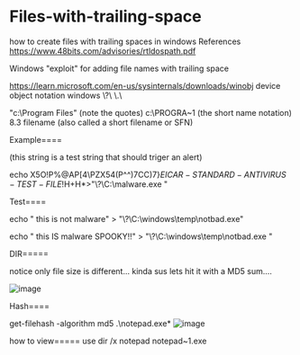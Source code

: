 # Files-with-trailing-space
how to create files with trailing spaces in windows
References
https://www.48bits.com/advisories/rtldospath.pdf 


Windows "exploit" for adding file names with trailing space

https://learn.microsoft.com/en-us/sysinternals/downloads/winobj
device object notation windows \\?\ \\.\

"c:\Program Files" (note the quotes)
c:\PROGRA~1 (the short name notation)	8.3 filename (also called a short filename or SFN) 



Example====  

(this string is a test string that should triger an alert)

echo X5O!P%@AP[4\PZX54(P^^)7CC)7}$EICAR-STANDARD-ANTIVIRUS-TEST-FILE!$H+H*>"\\?\C:\malware.exe "

Test====

echo " this is not malware" > "\\?\C:\windows\temp\notbad.exe"

echo " this IS malware SPOOKY!!" > "\\?\C:\windows\temp\notbad.exe "

DIR=====

notice only file size is different... kinda sus lets hit it with a MD5 sum....

![image](https://user-images.githubusercontent.com/92181911/235490664-03cff681-5848-4ca3-a007-bd36eb9e603a.png)

Hash====

get-filehash -algorithm md5 .\notepad.exe* 
![image](https://user-images.githubusercontent.com/92181911/235490612-0621cd53-21e4-4ffe-aff1-a3b5588aa6c2.png)


how to view=====
use dir /x 
notepad notepad~1.exe 
